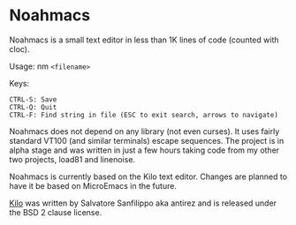 Noahmacs
===

Noahmacs is a small text editor in less than 1K lines of code (counted with cloc).

Usage: nm `<filename>`

Keys:

    CTRL-S: Save
    CTRL-Q: Quit
    CTRL-F: Find string in file (ESC to exit search, arrows to navigate)

Noahmacs does not depend on any library (not even curses). It uses fairly standard VT100 (and similar terminals) escape sequences. The project is in alpha stage and was written in just a few hours taking code from my other two projects, load81 and linenoise.

Noahmacs is currently based on the Kilo text editor. Changes are planned to have it be based on MicroEmacs in the future.

[Kilo](https://github.com/antirez/kilo) was written by Salvatore Sanfilippo aka antirez and is released under the BSD 2 clause license.
